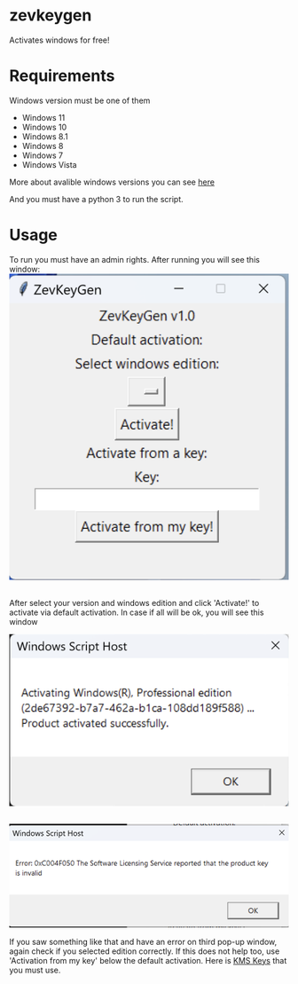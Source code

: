# zevkeygen
Activates windows for free!
# Requirements
Windows version must be one of them
* Windows 11
* Windows 10
* Windows 8.1
* Windows 8
* Windows 7
* Windows Vista

More about avalible windows versions you can see [here](https://learn.microsoft.com/en-us/windows-server/get-started/kms-client-activation-keys)

And you must have a python 3 to run the script.
# Usage
To run you must have an admin rights. After running you will see this window:
![GUI](/assets/gui.png)

##

After select your version and windows edition and click 'Activate!' to activate via default activation. In case if all will be ok, you will see this window


![OK](/assets/ok.png)

##

![OK](/assets/error.png)


If you saw something like that and have an error on third pop-up window, again check if you selected edition correctly. If this does not help too, use 'Activation from my key' below the default activation. Here is [KMS Keys](https://learn.microsoft.com/en-us/windows-server/get-started/kms-client-activation-keys) that you must use.
